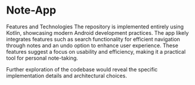 # Note-App

Features and Technologies
The repository is implemented entirely using Kotlin, showcasing modern Android development practices. The app likely integrates features such as search functionality for efficient navigation through notes and an undo option to enhance user experience. These features suggest a focus on usability and efficiency, making it a practical tool for personal note-taking. 

Further exploration of the codebase would reveal the specific implementation details and architectural choices.
